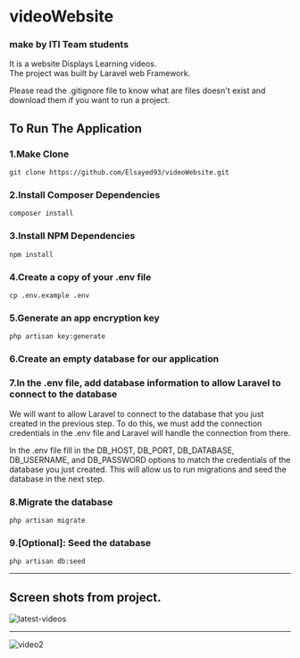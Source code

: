 # videoWebsite
### make by ITI Team students
<p> It is a website Displays Learning videos. <br>
The project was built by Laravel web Framework.
</p>
<p>
    Please read the .gitignore file to know what are files doesn't exist and download them if you want to run a project.
</p>

## To Run The Application

### 1.Make Clone 

```
git clone https://github.com/Elsayed93/videoWebsite.git
```

### 2.Install Composer Dependencies

```
composer install
```

### 3.Install NPM Dependencies

```
npm install
```

### 4.Create a copy of your .env file

```
cp .env.example .env
```

### 5.Generate an app encryption key

```
php artisan key:generate
```

### 6.Create an empty database for our application

### 7.In the .env file, add database information to allow Laravel to connect to the database

<p>
    We will want to allow Laravel to connect to the database that you just created in the previous step. To do this, we must add the connection credentials in the .env file and Laravel will handle the connection from there.

In the .env file fill in the DB_HOST, DB_PORT, DB_DATABASE, DB_USERNAME, and DB_PASSWORD options to match the credentials of the database you just created. This will allow us to run migrations and seed the database in the next step.
</p>

### 8.Migrate the database

```
php artisan migrate
```

### 9.[Optional]: Seed the database
```
php artisan db:seed
```
---
## Screen shots from project.

![latest-videos](https://user-images.githubusercontent.com/66916174/102794734-74f01f00-43b4-11eb-97b3-a2dd011caa9d.jpg)

---

![video2](https://user-images.githubusercontent.com/66916174/102794899-b08ae900-43b4-11eb-9293-611994573b71.jpg)
